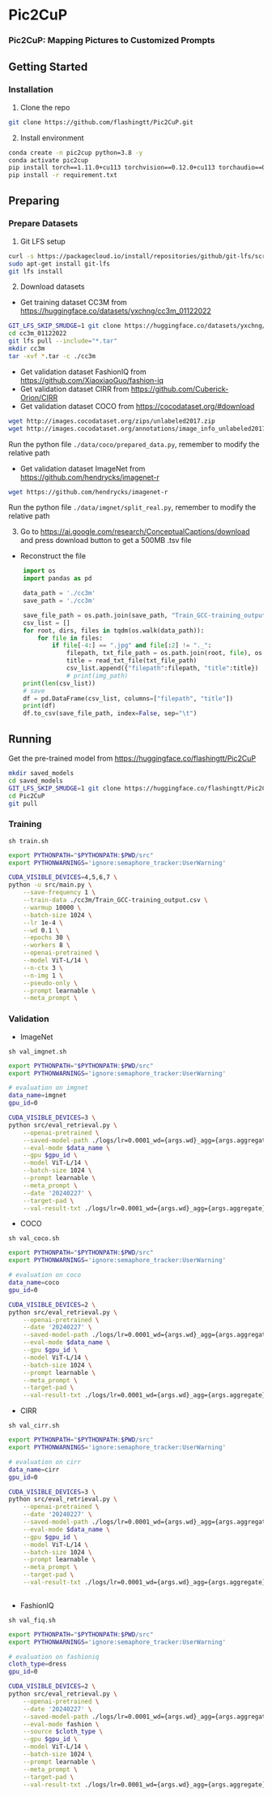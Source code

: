 # Pic2CuP

### Pic2CuP: Mapping Pictures to Customized Prompts

## Getting Started

### Installation

1. Clone the repo

```sh
git clone https://github.com/flashingtt/Pic2CuP.git
```

2. Install environment
```sh
conda create -n pic2cup python=3.8 -y
conda activate pic2cup
pip install torch==1.11.0+cu113 torchvision==0.12.0+cu113 torchaudio==0.11.0 --extra-index-url https://download.pytorch.org/whl/cu113
pip install -r requirement.txt
```

## Preparing

### Prepare Datasets

1. Git LFS setup

```sh
curl -s https://packagecloud.io/install/repositories/github/git-lfs/script.deb.sh | sudo bash
sudo apt-get install git-lfs
git lfs install
```

2. Download datasets

* Get training dataset CC3M from https://huggingface.co/datasets/yxchng/cc3m_01122022

```sh
GIT_LFS_SKIP_SMUDGE=1 git clone https://huggingface.co/datasets/yxchng/cc3m_01122022
cd cc3m_01122022
git lfs pull --include="*.tar"
mkdir cc3m
tar -xvf *.tar -c ./cc3m
```

* Get validation dataset FashionIQ from https://github.com/XiaoxiaoGuo/fashion-iq
* Get validation dataset CIRR from https://github.com/Cuberick-Orion/CIRR
* Get validation dataset COCO from https://cocodataset.org/#download

```sh
wget http://images.cocodataset.org/zips/unlabeled2017.zip
wget http://images.cocodataset.org/annotations/image_info_unlabeled2017.zip
```

Run the python file ```./data/coco/prepared_data.py```, remember to modify the relative path

* Get validation dataset ImageNet from https://github.com/hendrycks/imagenet-r

```sh
wget https://github.com/hendrycks/imagenet-r
```

Run the python file ```./data/imgnet/split_real.py```, remember to modify the relative path

3. Go to https://ai.google.com/research/ConceptualCaptions/download and press download button to get a 500MB .tsv file

* Reconstruct the file

```python
    import os
    import pandas as pd

    data_path = './cc3m'
    save_path = './cc3m'

    save_file_path = os.path.join(save_path, "Train_GCC-training_output.csv") 
    csv_list = []
    for root, dirs, files in tqdm(os.walk(data_path)):
        for file in files:
            if file[-4:] == ".jpg" and file[:2] != "._":
                filepath, txt_file_path = os.path.join(root, file), os.path.join(root, file[:-4]+".txt")
                title = read_txt_file(txt_file_path)
                csv_list.append({"filepath":filepath, "title":title})
                # print(img_path)
    print(len(csv_list))
    # save
    df = pd.DataFrame(csv_list, columns=["filepath", "title"])
    print(df)
    df.to_csv(save_file_path, index=False, sep="\t")
```

## Running

Get the pre-trained model from https://huggingface.co/flashingtt/Pic2CuP

```sh
mkdir saved_models
cd saved_models
GIT_LFS_SKIP_SMUDGE=1 git clone https://huggingface.co/flashingtt/Pic2CuP
cd Pic2CuP
git pull
```

### Training

```sh train.sh```

```sh
export PYTHONPATH="$PYTHONPATH:$PWD/src"
export PYTHONWARNINGS='ignore:semaphore_tracker:UserWarning'

CUDA_VISIBLE_DEVICES=4,5,6,7 \
python -u src/main.py \
	--save-frequency 1 \
	--train-data ./cc3m/Train_GCC-training_output.csv \
	--warmup 10000 \
	--batch-size 1024 \
	--lr 1e-4 \
	--wd 0.1 \
	--epochs 30 \
	--workers 8 \
	--openai-pretrained \
	--model ViT-L/14 \
	--n-ctx 3 \
	--n-img 1 \
	--pseudo-only \
	--prompt learnable \
	--meta_prompt \
```

### Validation

* ImageNet

```sh val_imgnet.sh```

```sh
export PYTHONPATH="$PYTHONPATH:$PWD/src"
export PYTHONWARNINGS='ignore:semaphore_tracker:UserWarning'

# evaluation on imgnet
data_name=imgnet
gpu_id=0

CUDA_VISIBLE_DEVICES=3 \
python src/eval_retrieval.py \
    --openai-pretrained \
    --saved-model-path ./logs/lr=0.0001_wd={args.wd}_agg={args.aggregate}_model={args.model}_batchsize={args.batch_size}_workers={args.workers}_date=2024-xx-xx-xx-xx-xx/checkpoints \
    --eval-mode $data_name \
    --gpu $gpu_id \
    --model ViT-L/14 \
    --batch-size 1024 \
    --prompt learnable \
    --meta_prompt \
    --date '20240227' \
    --target-pad \
    --val-result-txt ./logs/lr=0.0001_wd={args.wd}_agg={args.aggregate}_model={args.model}_batchsize={args.batch_size}_workers={args.workers}_date=2024-xx-xx-xx-xx-xx/recall_result_imgnet.txt
```

* COCO

```sh val_coco.sh```

```sh
export PYTHONPATH="$PYTHONPATH:$PWD/src"
export PYTHONWARNINGS='ignore:semaphore_tracker:UserWarning'

# evaluation on coco
data_name=coco
gpu_id=0

CUDA_VISIBLE_DEVICES=2 \
python src/eval_retrieval.py \
    --openai-pretrained \
    --date '20240227' \
    --saved-model-path ./logs/lr=0.0001_wd={args.wd}_agg={args.aggregate}_model={args.model}_batchsize={args.batch_size}_workers={args.workers}_date=2024-xx-xx-xx-xx-xx/checkpoints \
    --eval-mode $data_name \
    --gpu $gpu_id \
    --model ViT-L/14 \
    --batch-size 1024 \
    --prompt learnable \
    --meta_prompt \
    --target-pad \
    --val-result-txt ./logs/lr=0.0001_wd={args.wd}_agg={args.aggregate}_model={args.model}_batchsize={args.batch_size}_workers={args.workers}_date=2024-xx-xx-xx-xx-xx/recall_result_coco.txt
```

* CIRR

```sh val_cirr.sh```

```sh
export PYTHONPATH="$PYTHONPATH:$PWD/src"
export PYTHONWARNINGS='ignore:semaphore_tracker:UserWarning'

# evaluation on cirr
data_name=cirr
gpu_id=0

CUDA_VISIBLE_DEVICES=3 \
python src/eval_retrieval.py \
    --openai-pretrained \
    --date '20240227' \
    --saved-model-path ./logs/lr=0.0001_wd={args.wd}_agg={args.aggregate}_model={args.model}_batchsize={args.batch_size}_workers={args.workers}_date=2024-xx-xx-xx-xx-xx/checkpoints \
    --eval-mode $data_name \
    --gpu $gpu_id \
    --model ViT-L/14 \
    --batch-size 1024 \
    --prompt learnable \
    --meta_prompt \
    --target-pad \
    --val-result-txt ./logs/lr=0.0001_wd={args.wd}_agg={args.aggregate}_model={args.model}_batchsize={args.batch_size}_workers={args.workers}_date=2024-xx-xx-xx-xx-xx/recall_result_cirr.txt
    
```

* FashionIQ

```sh val_fiq.sh```

```sh
export PYTHONPATH="$PYTHONPATH:$PWD/src"
export PYTHONWARNINGS='ignore:semaphore_tracker:UserWarning'

# evaluation on fashioniq
cloth_type=dress
gpu_id=0

CUDA_VISIBLE_DEVICES=2 \
python src/eval_retrieval.py \
    --openai-pretrained \
    --date '20240227' \
    --saved-model-path ./logs/lr=0.0001_wd={args.wd}_agg={args.aggregate}_model={args.model}_batchsize={args.batch_size}_workers={args.workers}_date=2024-xx-xx-xx-xx-xx/checkpoints \
    --eval-mode fashion \
    --source $cloth_type \
    --gpu $gpu_id \
    --model ViT-L/14 \
    --batch-size 1024 \
    --prompt learnable \
    --meta_prompt \
    --target-pad \
    --val-result-txt ./logs/lr=0.0001_wd={args.wd}_agg={args.aggregate}_model={args.model}_batchsize={args.batch_size}_workers={args.workers}_date=2024-xx-xx-xx-xx-xx/recall_result_fiq_$cloth_type.txt
    
```